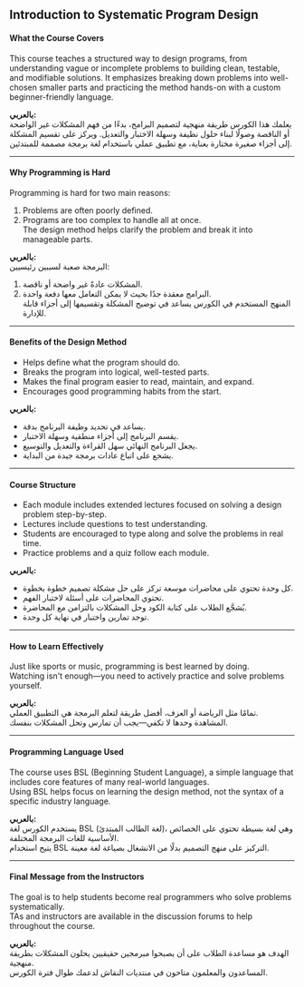 ## Introduction to Systematic Program Design

#### What the Course Covers

This course teaches a structured way to design programs, from understanding vague or incomplete problems to building clean, testable, and modifiable solutions. It emphasizes breaking down problems into well-chosen smaller parts and practicing the method hands-on with a custom beginner-friendly language.

**بالعربي:**  
يعلمك هذا الكورس طريقة منهجية لتصميم البرامج، بدءًا من فهم المشكلات غير الواضحة أو الناقصة وصولًا لبناء حلول نظيفة وسهلة الاختبار والتعديل. ويركز على تقسيم المشكلة إلى أجزاء صغيرة مختارة بعناية، مع تطبيق عملي باستخدام لغة برمجة مصممة للمبتدئين.

---

#### Why Programming is Hard

Programming is hard for two main reasons:  
1. Problems are often poorly defined.  
2. Programs are too complex to handle all at once.  
The design method helps clarify the problem and break it into manageable parts.

**بالعربي:**  
البرمجة صعبة لسببين رئيسيين:  
1. المشكلات عادةً غير واضحة أو ناقصة.  
2. البرامج معقدة جدًا بحيث لا يمكن التعامل معها دفعة واحدة.  
المنهج المستخدم في الكورس يساعد في توضيح المشكلة وتقسيمها إلى أجزاء قابلة للإدارة.

---

#### Benefits of the Design Method

- Helps define what the program should do.  
- Breaks the program into logical, well-tested parts.  
- Makes the final program easier to read, maintain, and expand.  
- Encourages good programming habits from the start.

**بالعربي:**  
- يساعد في تحديد وظيفة البرنامج بدقة.  
- يقسم البرنامج إلى أجزاء منطقية وسهلة الاختبار.  
- يجعل البرنامج النهائي سهل القراءة والتعديل والتوسيع.  
- يشجع على اتباع عادات برمجة جيدة من البداية.

---

#### Course Structure

- Each module includes extended lectures focused on solving a design problem step-by-step.  
- Lectures include questions to test understanding.  
- Students are encouraged to type along and solve the problems in real time.  
- Practice problems and a quiz follow each module.

**بالعربي:**  
- كل وحدة تحتوي على محاضرات موسعة تركز على حل مشكلة تصميم خطوة بخطوة.  
- تحتوي المحاضرات على أسئلة لاختبار الفهم.  
- يُشجَّع الطلاب على كتابة الكود وحل المشكلات بالتزامن مع المحاضرة.  
- توجد تمارين واختبار في نهاية كل وحدة.

---

#### How to Learn Effectively

Just like sports or music, programming is best learned by doing.  
Watching isn't enough—you need to actively practice and solve problems yourself.

**بالعربي:**  
تمامًا مثل الرياضة أو العزف، أفضل طريقة لتعلم البرمجة هي التطبيق العملي.  
المشاهدة وحدها لا تكفي—يجب أن تمارس وتحل المشكلات بنفسك.

---

#### Programming Language Used

The course uses BSL (Beginning Student Language), a simple language that includes core features of many real-world languages.  
Using BSL helps focus on learning the design method, not the syntax of a specific industry language.

**بالعربي:**  
يستخدم الكورس لغة BSL (لغة الطالب المبتدئ)، وهي لغة بسيطة تحتوي على الخصائص الأساسية للغات البرمجة المختلفة.  
يتيح استخدام BSL التركيز على منهج التصميم بدلًا من الانشغال بصياغة لغة معينة.

---

#### Final Message from the Instructors

The goal is to help students become real programmers who solve problems systematically.  
TAs and instructors are available in the discussion forums to help throughout the course.

**بالعربي:**  
الهدف هو مساعدة الطلاب على أن يصبحوا مبرمجين حقيقيين يحلون المشكلات بطريقة منهجية.  
المساعدون والمعلمون متاحون في منتديات النقاش لدعمك طوال فترة الكورس.


